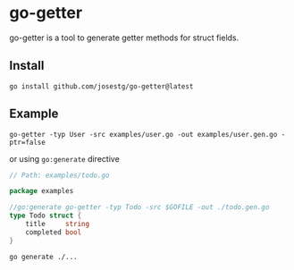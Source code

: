 # go-getter

go-getter is a tool to generate getter methods for struct fields.

## Install

```shell
go install github.com/josestg/go-getter@latest
```

## Example


```shell
go-getter -typ User -src examples/user.go -out examples/user.gen.go -ptr=false
```


or using `go:generate` directive


```go
// Path: examples/todo.go

package examples

//go:generate go-getter -typ Todo -src $GOFILE -out ./todo.gen.go
type Todo struct {
    title     string
    completed bool
}
```

```shell
go generate ./...
```
